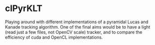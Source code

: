 clPyrKLT
========
Playing around with different implementations of a pyramidal Lucas and Kanade tracking algorithm. One of the final aims would be to have a light (read just a few files, not OpenCV scale) tracker, and to compare the efficiency of cuda and OpenCL implementations.
